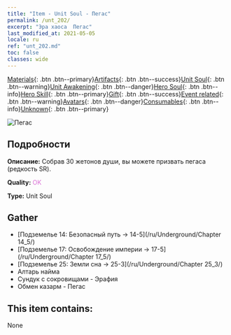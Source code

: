 ```yaml
---
title: "Item - Unit Soul - Пегас"
permalink: /unt_202/
excerpt: "Эра хаоса  Пегас"
last_modified_at: 2021-05-05
locale: ru
ref: "unt_202.md"
toc: false
classes: wide
---
```

 [Materials](/ItemsRU/){: .btn .btn--primary}[Artifacts](/ItemsRU/Artifacts/){: .btn .btn--success}[Unit Soul](/ItemsRU/UnitSoul/){: .btn .btn--warning}[Unit Awakening](/ItemsRU/UnitAwakening/){: .btn .btn--danger}[Hero Soul](/ItemsRU/HeroSoul/){: .btn .btn--info}[Hero Skill](/ItemsRU/HeroSkill/){: .btn .btn--primary}[Gift](/ItemsRU/Gift/){: .btn .btn--success}[Event related](/ItemsRU/Events/){: .btn .btn--warning}[Avatars](/ItemsRU/Avatars/){: .btn .btn--danger}[Consumables](/ItemsRU/Consumables/){: .btn .btn--info}[Unknown](/ItemsRU/Unknown/){: .btn .btn--primary}

 ![Пегас](/images/u/ti_feima.jpg)

## Подробности
 **Описание:** Собрав 30 жетонов души, вы можете призвать пегаса (редкость SR).

 **Quality:** <span style="color: #DA70D6">OK</span>

 **Type:** Unit Soul

## Gather

*    [Подземелье 14: Безопасный путь -> 14-5](/ru/Underground/Chapter 14_5/) 
*    [Подземелье 17: Освобождение империи -> 17-5](/ru/Underground/Chapter 17_5/) 
*    [Подземелье 25: Земли сна -> 25-3](/ru/Underground/Chapter 25_3/) 
*    Алтарь найма 
*    Сундук с сокровищами - Эрафия 
*    Обмен казарм - Пегас 

## This item contains:

  None

